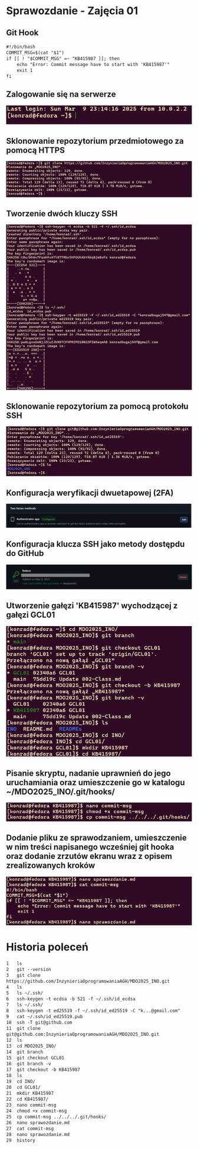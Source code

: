 # Sprawozdanie - Zajęcia 01
## Git Hook
    #!/bin/bash
    COMMIT_MSG=$(cat "$1")
    if [[ ! "$COMMIT_MSG" =~ ^KB415987 ]]; then
        echo "Error: Commit message have to start with 'KB415987'"
        exit 1
    fi


## Zalogowanie się na serwerze
![Ss 0](resources/s0.png)

## Sklonowanie repozytorium przedmiotowego za pomocą HTTPS 
![Ss 1](resources/s1.png)

## Tworzenie dwóch kluczy SSH
![Ss 2](resources/s2.png)

## Sklonowanie repozytorium za pomocą protokołu SSH
![Ss 3](resources/s3.png)

## Konfiguracja weryfikacji dwuetapowej (2FA)
![Sg 0](resources/g0.png)

## Konfiguracja klucza SSH jako metody dostępdu do GitHub
![Sg 1](resources/g1.png)
## Utworzenie gałęzi 'KB415987' wychodzącej z gałęzi GCL01
![Ss 4](resources/s4.png)

## Pisanie skryptu, nadanie uprawnień do jego uruchamiania oraz umieszczenie go w katalogu ~/MDO2025_INO/.git/hooks/
![Ss 5](resources/s5.png)

## Dodanie pliku ze sprawodzaniem, umieszczenie w nim treści napisanego wcześniej git hooka oraz dodanie zrzutów ekranu wraz z opisem zrealizowanych kroków
![Ss 6](resources/s6.png)

# Historia poleceń
    1   ls
    2   git --version
    3   git clone https://github.com/InzynieriaOprogramowaniaAGH/MDO2025_INO.git
    4   ls
    5   ls ~/.ssh/
    6   ssh-keygen -t ecdsa -b 521 -f ~/.ssh/id_ecdsa
    7   ls ~/.ssh/
    8   ssh-keygen -t ed25519 -f ~/.ssh/id_ed25519 -C "k...@gmail.com"
    9   cat ~/.ssh/id_ed25519.pub
    10  ssh -T git@github.com
    11  git clone git@github.com:InzynieriaOprogramowaniaAGH/MDO2025_INO.git
    12  ls
    13  cd MDO2025_INO/
    14  git branch
    15  git checkout GCL01
    16  git branch -v
    17  git checkout -b KB415987
    18  ls
    19  cd INO/
    20  cd GCL01/
    21  mkdir KB415987
    22  cd KB415987/
    23  nano commit-msg
    24  chmod +x commit-msg
    25  cp commit-msg ../../../.git/hooks/
    26  nano sprawozdanie.md
    27  cat commit-msg
    28  nano sprawozdanie.md
    29  history
